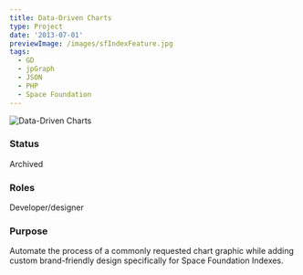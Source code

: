 ```yaml
---
title: Data-Driven Charts
type: Project
date: '2013-07-01'
previewImage: /images/sfIndexFeature.jpg
tags:
  - GD
  - jpGraph
  - JSON
  - PHP
  - Space Foundation
---
```

![Data-Driven Charts](/images/index.png)

### Status

Archived

### Roles

Developer/designer

### Purpose

Automate the process of a commonly requested chart graphic while adding custom brand-friendly design specifically for Space Foundation Indexes.
